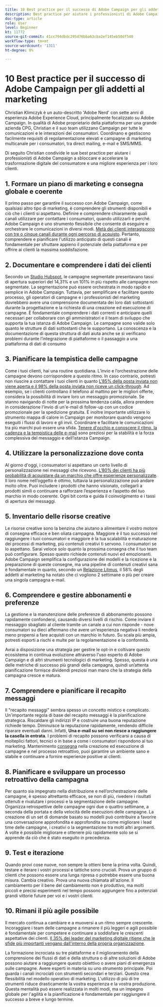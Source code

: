 ```yaml
---
title: 10 Best practice per il successo di Adobe Campaign per gli addetti al marketing
description: Best practice per aiutare i professionisti di Adobe Campaign a sbloccare e accelerare la trasformazione del consumatore digitale e una migliore esperienza per i loro clienti.
doc-type: article
role: User
level: Beginner
kt: 11772
source-git-commit: 41cc794dbdc295d76bba63cba2ef145eb50df540
workflow-type: tm+mt
source-wordcount: '1311'
ht-degree: 0%

---
```



# 10 Best practice per il successo di Adobe Campaign per gli addetti al marketing

Christian Klimczyk è un auto-descritto &#39;Adobe Nerd&#39; con sette anni di esperienza Adobe Experience Cloud, principalmente focalizzato su Adobe Campaign. In qualità di Adobe proprietario della piattaforma per una grande azienda CPG, Christian e il suo team utilizzano Campaign per tutte le comunicazioni e le interazioni dei consumatori. Coordinano e gestiscono facilmente requisiti di regolamentazione elevati e campagne di marketing multicanale per i consumatori, tra direct mailing, e-mail e SMS/MMS.

Di seguito Christian condivide le sue best practice per aiutare i professionisti di Adobe Campaign a sbloccare e accelerare la trasformazione digitale del consumatore e una migliore esperienza per i loro clienti.


## 1. Formare un piano di marketing e consegna globale e coerente

Il primo passo per garantire il successo con Adobe Campaign, come qualsiasi altro tipo di marketing, è comprendere gli strumenti disponibili e ciò che i clienti si aspettano. Definire e comprendere chiaramente quali canali utilizzare per contattare i consumatori, quando utilizzarli e perché. Adobe Campaign è uno strumento flessibile che consente di eseguire e orchestrare le comunicazioni in diversi modi. [Metà dei clienti interagiscono con tre o cinque canali durante ogni percorso di acquisto](https://www.mckinsey.com/capabilities/operations/our-insights/redefine-the-omnichannel-approach-focus-on-what-truly-matters). Pertanto, comprendere e pianificare l&#39;utilizzo anticipato di questi canali è fondamentale per sfruttare appieno il potenziale della piattaforma e per offrire ai clienti la massima soddisfazione.


## 2. Documentare e comprendere i dati dei clienti

Secondo un [Studio Hubspot](https://www.linkedin.com/pulse/customer-segmentation-effective-b2b-business-industry-sabreen), le campagne segmentate presentavano tassi di apertura superiori del 14,31% e un 101% in più rispetto alle campagne non segmentate. La segmentazione può essere orchestrata in modo rapido e semplice in Adobe Campaign. Tuttavia, per semplificare e facilitare questo processo, gli operatori di campagne e i professionisti del marketing dovrebbero avere una comprensione documentata dei loro dati sottostanti durante la progettazione e la richiesta di una creazione ed esecuzione di campagne. È fondamentale comprendere i dati correnti e anticipare quelli necessari per collaborare con gli amministratori e il team di sviluppo che supporta la tua istanza di Adobe Campaign. Le campagne sono valide solo quanto le strutture di dati sottostanti che le supportano. La conoscenza e la documentazione di questa struttura di dati aiuta anche se si verificano problemi durante l’integrazione di piattaforme o il passaggio a una piattaforma di dati di consumo


## 3. Pianificare la tempistica delle campagne

Come i tuoi clienti, hai una routine quotidiana. L’invio e l’orchestrazione delle campagne devono corrispondere a questo ritmo. In caso contrario, potresti non riuscire a contattare i tuoi clienti in quanto [L’85% della posta inviata non viene aperta e il 98% della posta inviata non riceve un click-through](https://www.validity.com/resource-center/state-of-email-2021/). Ad esempio, se i clienti controllano il telefono al mattino per le migliori offerte, considera la possibilità di inviare loro un messaggio promozionale. Se stanno navigando di notte per la prossima tendenza calda, allora prendere in considerazione l&#39;invio di un&#39;e-mail di follow-up con un codice promozionale per la spedizione gratuita. È inoltre importante utilizzare lo strumento mappa di calore in Campaign per monitorare quando vengono eseguiti i flussi di lavoro e gli invii. Coordinare e facilitare le comunicazioni tra più marchi può essere una sfida. [Tenere d&#39;occhio e conoscere il ritmo, la cadenza e la tempistica delle e-mail](https://experienceleaguecommunities.adobe.com/t5/adobe-campaign-classic-blogs/predictive-send-time-optimization-with-adobe-campaign/ba-p/561554) sono preziosi per la stabilità e la forza complessiva del messaggio e dell’istanza Campaign.


## 4. Utilizzare la personalizzazione dove conta

Al giorno d&#39;oggi, i consumatori si aspettano un certo livello di personalizzazione nei messaggi che ricevono. [L’80% dei clienti ha più probabilità di acquistare da un marchio che offre esperienze personalizzate](https://us.epsilon.com/power-of-me). Il loro nome nell’oggetto è ottimo, tuttavia la personalizzazione può andare molto oltre. Puoi includere i prodotti che hanno visionato, collegarli a prodotti simili o continuare a rafforzare l’esperienza e l’aspetto del tuo marchio in modo coerente. Ogni bit conta e guida il coinvolgimento e i tassi di apertura dei messaggi.


## 5. Inventario delle risorse creative

Le risorse creative sono la benzina che aiutano a alimentare il vostro motore di consegna efficace e ben oliata campagna. Maggiore è il tuo successo nel raggiungere i tuoi consumatori e maggiore è la tua scalabilità e maturazione dei processi di marketing, più contenuti creativi ti servono. I consumatori se lo aspettano. Sarai veloce solo quanto la prossima consegna che il tuo team può configurare. Spesso questo richiede contenuti nuovi ed emozionanti. Adobe Campaign semplifica la configurazione dei modelli e la ricezione e la preparazione di queste consegne, ma una pipeline di contenuti creativi sana è fondamentale in quanto, secondo un [Relazione Litmus](https://www.litmus.com/resources/state-of-email/), il 58% degli addetti al marketing ha notato che ci vogliono 2 settimane o più per creare una singola campagna e-mail.


## 6. Comprendere e gestire abbonamenti e preferenze

La gestione e la manutenzione delle preferenze di abbonamento possono rapidamente confondersi, causando diversi livelli di rischio. Come inviare il messaggio sbagliato al cliente tramite un canale a cui non risponde - nove consumatori su dieci affermano che avere un&#39;esperienza negativa li renderà meno propensi a fare acquisti con un marchio in futuro. Su scala più ampia, potresti esporti a rischi e multe per la regolamentazione e la conformità.

Avrai a disposizione una strategia per gestire le opt-in e coltivare questo ecosistema in continua evoluzione attraverso l&#39;uso esperto di Adobe Campaign e di altri strumenti tecnologici di marketing. Spesso, questa è una delle metriche di successo più grandi della campagna, quindi un’attenta pianificazione fornisce dividendi preziosi man mano che la strategia della campagna cresce e matura.


## 7. Comprendere e pianificare il recapito messaggi

Il &quot;recapito messaggi&quot; sembra spesso un concetto mistico e complicato. Un&#39;importante regola di base del recapito messaggi è la pianificazione strategica. Riscaldare gli indirizzi IP e costruire una buona reputazione richiede tempo. Diminuisce la reputazione rapidamente, rendendo difficile riparare eventuali danni. Infatti, **Una e-mail su sei non riesce a raggiungere la casella in entrata**. I problemi di recapito possono verificarsi a causa di molteplici fattori, tecnici o in base a come i consumatori rispondono al tuo marketing. Mantenimento [consegna](https://business.adobe.com/products/campaign/email-deliverability.html) nella creazione ed esecuzione di campagne e nel processo retroattivo, puoi garantire un ambiente sano e stabile e continuare a fornire esperienze positive ai clienti.


## 8. Pianificare e sviluppare un processo retroattivo della campagna

Per quanto sia impegnato nella distribuzione e nell’orchestrazione delle campagne, è spesso altrettanto efficace, se non di più, rivedere i risultati ottenuti e rivalutare i processi e la segmentazione delle campagne. Organizza retrospettive delle campagne ogni due o quattro settimane, a seconda della portata e della velocità delle esecuzioni delle campagne. La creazione di un set di domande basato su modelli può contribuire a favorire una conversazione approfondita e approfondita su come migliorare i lead time delle campagne, i creativi o la segmentazione tra molti altri argomenti. A volte è possibile migliorare e ottenere più rapidamente solo se si apprende da ciò che è stato eseguito in precedenza.



## 9. Test e iterazione

Quando provi cose nuove, non sempre la ottieni bene la prima volta. Quindi, testare e iterare i vostri processi e tattiche sono cruciali. Prova un gruppo di clienti che possono essere una lunga ripresa o potrebbe essere una buona misura. Cambia creativo. Prova una nuova chiamata all&#39;azione. Il cambiamento per il bene del cambiamento non è produttivo, ma molti piccoli e precisi esperimenti nel tempo possono aggiungere fino a potenziali grandi vittorie future per voi e i vostri clienti.



## 10. Rimani il più agile possibile

Il mercato continua a cambiare e a muoversi a un ritmo sempre crescente. Incoraggiare i team delle campagne a rimanere il più leggeri e agili possibile è fondamentale per competere e continuare a soddisfare le crescenti aspettative dei clienti. [Il 35% dei leader del marketing digitale ritiene che le sfide più importanti vengano dall&#39;interno della propria organizzazione](https://www.gartner.com/en/newsroom/press-releases/gartner-says-35--of-digital-marketing-leaders-believe-the-bigges).

La formazione incrociata su tre piattaforme e il miglioramento della comprensione dei flussi di dati e della struttura o di altre soluzioni di Adobe possono aiutare a raggiungere questo obiettivo o avere piani di emergenza sulle campagne. Avere esperti in materia su uno strumento principale. Poi guarda i canali incrociati con strumenti secondari e terziari. Questo crea flessibilità nel modello operativo di marketing. L&#39;utilizzo di più di tre strumenti riduce drasticamente la vostra esperienza e la vostra produzione. Questa mentalità può essere realizzata in molti modi, ma un impegno globale per l&#39;agilità e la pianificazione è fondamentale per raggiungere il successo a breve e lungo termine.
